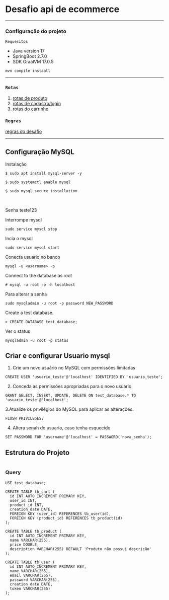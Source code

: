 # Desafio api de ecommerce

----------------------------
### Configuração do projeto

``Requesitos``

 - Java version 17
 - SpringBoot 2.7.0
 - SDK GraalVM 17.0.5

``mvn compile instaall``


___________________________

### ``Rotas``

1. [rotas de produto](documentation/routes_curl/product.md)
2. [rotas de cadastro/login](documentation/routes_curl/cadastro_login.md)
3. [rotas do carrinho](documentation/routes_curl/cart.md)

### ``Regras``

[regras do desafio](documentation/regras_do_desafio.md)

__________________________
## Configuração MySQL

Instalação

``$ sudo apt install mysql-server -y
``

``$ sudo systemctl enable mysql
``

``$ sudo mysql_secure_installation``

<br />

Senha teste123

Interrompe mysql

``sudo service mysql stop
``

Incia o mysql

``sudo service mysql start``

Conecta usuario no banco

``mysql -u <username> -p
``

Connect to the database as root

``# mysql -u root -p -h localhost
``

Para alterar a senha

``sudo mysqladmin -u root -p password NEW_PASSWORD
``

Create a test database.

``> CREATE DATABASE test_database;
``

Ver o status

``mysqladmin -u root -p status
``

## Criar e configurar Usuario mysql

1. Crie um novo usuário no MySQL com permissões limitadas

``CREATE USER 'usuario_teste'@'localhost' IDENTIFIED BY 'usuario_teste';
``

2. Conceda as permissões apropriadas para o novo usuário.

``GRANT SELECT, INSERT, UPDATE, DELETE ON test_database.* TO 'usuario_teste'@'localhost';
``

3.Atualize os privilégios do MySQL para aplicar as alterações.

``FLUSH PRIVILEGES;
``

4. Altera senah do usuario, caso tenha esquecido

``
SET PASSWORD FOR 'username'@'localhost' = PASSWORD('nova_senha');
``

## Estrutura do Projeto

```

```

### Query 

``USE test_database;
``

```agsl
CREATE TABLE tb_cart (
  id INT AUTO_INCREMENT PRIMARY KEY,
  user_id INT,
  product_id INT,
  creation_date DATE,
  FOREIGN KEY (user_id) REFERENCES tb_user(id),
  FOREIGN KEY (product_id) REFERENCES tb_product(id)
);

CREATE TABLE tb_product (
  id INT AUTO_INCREMENT PRIMARY KEY,
  name VARCHAR(255),
  price DOUBLE,
  description VARCHAR(255) DEFAULT 'Produto não possui descrição'
);

CREATE TABLE tb_user (
  id INT AUTO_INCREMENT PRIMARY KEY,
  name VARCHAR(255),
  email VARCHAR(255),
  password VARCHAR(255),
  creation_date DATE,
  token VARCHAR(255)
);
```